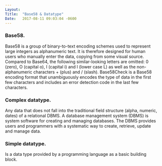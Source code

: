 ```yaml
---
Layout:	
Title:	"Base58 & Datatype"
Date:	2017-08-11 09:03:04 -0600
---
```


### Base58.
Base58 is a group of binary-to-text encoding schemes used to represent large integers as alphanumeric text.
It is therefore designed for human users who manually enter the data, copying from some visual source.
Compared to Base64, the following similar-looking letters are omitted: 0 (zero), O (capital o), I (capital i) and l (lower case L) as well as the non-alphanumeric characters + (plus) and / (slash).
Base58Check is a Base58 encoding format that unambiguously encodes the type of data in the first few characters and includes an error detection code in the last few characters.

### Complex datatype.
Any data that does not fall into the traditional field structure (alpha, numeric, dates) of a relational DBMS.
A database management system (DBMS) is system software for creating and managing databases. 
The DBMS provides users and programmers with a systematic way to create, retrieve, update and manage data.

### Simple datatype.
Is a data type provided by a programming language as a basic building block.
